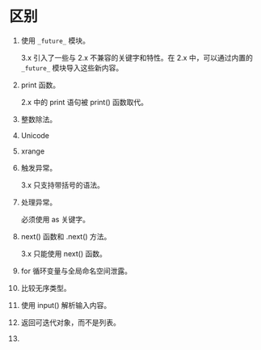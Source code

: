 # 区别

1. 使用 `_future_` 模块。

   3.x 引入了一些与 2.x 不兼容的关键字和特性。在 2.x 中，可以通过内置的 `_future_` 模块导入这些新内容。

2. print 函数。

   2.x 中的 print 语句被 print() 函数取代。

3. 整数除法。

4. Unicode

5. xrange

6. 触发异常。

   3.x 只支持带括号的语法。

7. 处理异常。

   必须使用 as 关键字。

8. next() 函数和 .next() 方法。

   3.x 只能使用 next() 函数。

9. for 循环变量与全局命名空间泄露。

10. 比较无序类型。

11. 使用 input() 解析输入内容。

12. 返回可迭代对象，而不是列表。

13. 
